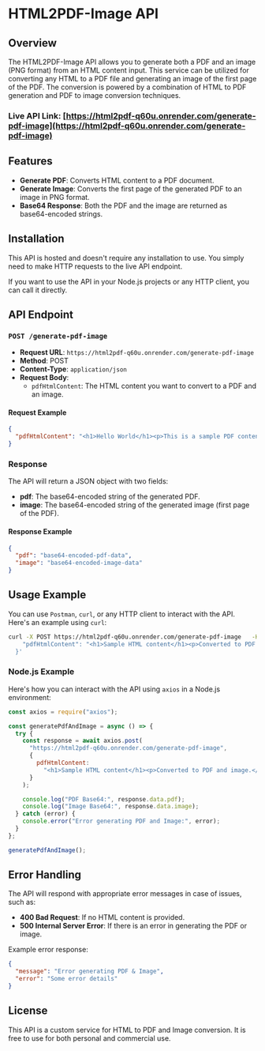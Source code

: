# HTML2PDF-Image API

## Overview

The HTML2PDF-Image API allows you to generate both a PDF and an image (PNG format) from an HTML content input. This service can be utilized for converting any HTML to a PDF file and generating an image of the first page of the PDF. The conversion is powered by a combination of HTML to PDF generation and PDF to image conversion techniques.

### Live API Link: [https://html2pdf-q60u.onrender.com/generate-pdf-image](https://html2pdf-q60u.onrender.com/generate-pdf-image)

## Features

- **Generate PDF**: Converts HTML content to a PDF document.
- **Generate Image**: Converts the first page of the generated PDF to an image in PNG format.
- **Base64 Response**: Both the PDF and the image are returned as base64-encoded strings.

## Installation

This API is hosted and doesn't require any installation to use. You simply need to make HTTP requests to the live API endpoint.

If you want to use the API in your Node.js projects or any HTTP client, you can call it directly.

## API Endpoint

### `POST /generate-pdf-image`

- **Request URL**: `https://html2pdf-q60u.onrender.com/generate-pdf-image`
- **Method**: POST
- **Content-Type**: `application/json`
- **Request Body**:
  - `pdfHtmlContent`: The HTML content you want to convert to a PDF and an image.

#### Request Example

```json
{
  "pdfHtmlContent": "<h1>Hello World</h1><p>This is a sample PDF content</p>"
}
```

### Response

The API will return a JSON object with two fields:

- **pdf**: The base64-encoded string of the generated PDF.
- **image**: The base64-encoded string of the generated image (first page of the PDF).

#### Response Example

```json
{
  "pdf": "base64-encoded-pdf-data",
  "image": "base64-encoded-image-data"
}
```

## Usage Example

You can use `Postman`, `curl`, or any HTTP client to interact with the API. Here's an example using `curl`:

```bash
curl -X POST https://html2pdf-q60u.onrender.com/generate-pdf-image   -H "Content-Type: application/json"   -d '{
    "pdfHtmlContent": "<h1>Sample HTML content</h1><p>Converted to PDF and image.</p>"
  }'
```

### Node.js Example

Here's how you can interact with the API using `axios` in a Node.js environment:

```javascript
const axios = require("axios");

const generatePdfAndImage = async () => {
  try {
    const response = await axios.post(
      "https://html2pdf-q60u.onrender.com/generate-pdf-image",
      {
        pdfHtmlContent:
          "<h1>Sample HTML content</h1><p>Converted to PDF and image.</p>",
      }
    );

    console.log("PDF Base64:", response.data.pdf);
    console.log("Image Base64:", response.data.image);
  } catch (error) {
    console.error("Error generating PDF and Image:", error);
  }
};

generatePdfAndImage();
```

## Error Handling

The API will respond with appropriate error messages in case of issues, such as:

- **400 Bad Request**: If no HTML content is provided.
- **500 Internal Server Error**: If there is an error in generating the PDF or image.

Example error response:

```json
{
  "message": "Error generating PDF & Image",
  "error": "Some error details"
}
```

## License

This API is a custom service for HTML to PDF and Image conversion. It is free to use for both personal and commercial use.
